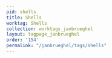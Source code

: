 ```yaml
---
pid: shells
title: Shells
worktag: Shells
collection: worktags_janbrueghel
layout: tagpage_janbrueghel
order: '154'
permalink: "/janbrueghel/tags/shells"
---
```

